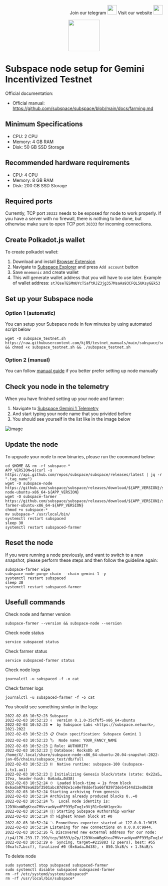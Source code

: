 <p style="font-size:14px" align="right">
Join our telegram <a href="https://t.me/kjnotes" target="_blank"><img src="https://user-images.githubusercontent.com/50621007/168689534-796f181e-3e4c-43a5-8183-9888fc92cfa7.png" width="30"/></a>
Visit our website <a href="https://kjnodes.com/" target="_blank"><img src="https://user-images.githubusercontent.com/50621007/168689709-7e537ca6-b6b8-4adc-9bd0-186ea4ea4aed.png" width="30"/></a>
</p>

<p align="center">
  <img height="100" height="auto" src="https://user-images.githubusercontent.com/50621007/171398816-7e0432f4-4d39-42ad-a72e-cd8dd008028f.png">
</p>

# Subspace node setup for Gemini Incentivized Testnet

Official documentation:
- Official manual: https://github.com/subspace/subspace/blob/main/docs/farming.md

## Minimum Specifications
- CPU: 2 CPU
- Memory: 4 GB RAM
- Disk: 50 GB SSD Storage

## Recommended hardware requirements
- CPU: 4 CPU
- Memory: 8 GB RAM
- Disk: 200 GB SSD Storage

## Required ports
Currently, TCP port `30333` needs to be exposed for node to work properly.
If you have a server with no firewall, there is nothing to be done, but otherwise make sure to open TCP port `30333` for incoming connections.

## Create Polkadot.js wallet
To create polkadot wallet:
1. Download and install [Browser Extension](https://polkadot.js.org/extension/)
2. Navigate to [Subspace Explorer](https://polkadot.js.org/apps/?rpc=wss%3A%2F%2Feu.gemini-1b.subspace.network%2Fws#/accounts) and press `Add account` button
3. Save `mnemonic` and create wallet
4. This will generate wallet address that you will have to use later. Example of wallet address: `st7QseTESMmUYcT5aftRJZ3jg357MsaAa93CFQL5UKsyGEk53`

## Set up your Subspace node
### Option 1 (automatic)
You can setup your Subspace node in few minutes by using automated script below
```
wget -O subspace_testnet.sh https://raw.githubusercontent.com/kj89/testnet_manuals/main/subspace/subspace_testnet.sh && chmod +x subspace_testnet.sh && ./subspace_testnet.sh
```

### Option 2 (manual)
You can follow [manual guide](https://github.com/kj89/testnet_manuals/blob/main/subspace/manual_install.md) if you better prefer setting up node manually

## Check you node in the telemetry
When you have finished setting up your node and farmer:
1. Navigate to [Subspace Gemini 1 Telemetry](https://telemetry.subspace.network/#list/0x9ee86eefc3cc61c71a7751bba7f25e442da2512f408e6286153b3ccc055dccf0)
2. And start typing your node name that you privided before
3. You should see yourself in the list like in the image below

![image](https://user-images.githubusercontent.com/50621007/171700021-8997d43b-408f-4275-982f-60896b0df8fb.png)

## Update the node
To upgrade your node to new binaries, please run the coommand below:
```
cd $HOME && rm -rf subspace-*
APP_VERSION=$(curl -s https://api.github.com/repos/subspace/subspace/releases/latest | jq -r ".tag_name")
wget -O subspace-node https://github.com/subspace/subspace/releases/download/${APP_VERSION}/subspace-node-ubuntu-x86_64-${APP_VERSION}
wget -O subspace-farmer https://github.com/subspace/subspace/releases/download/${APP_VERSION}/subspace-farmer-ubuntu-x86_64-${APP_VERSION}
chmod +x subspace-*
mv subspace-* /usr/local/bin/
systemctl restart subspaced
sleep 30
systemctl restart subspaced-farmer
```

## Reset the node
If you were running a node previously, and want to switch to a new snapshot, please perform these steps and then follow the guideline again:
```
subspace-farmer wipe
subspace-node purge-chain --chain gemini-1 -y
systemctl restart subspaced
sleep 30
systemctl restart subspaced-farmer
```

## Usefull commands
Check node and farmer version
```
subspace-farmer --version && subspace-node --version
```

Check node status
```
service subspaced status
```

Check farmer status
```
service subspaced-farmer status
```

Check node logs
```
journalctl -u subspaced -f -o cat
```

Check farmer logs
```
journalctl -u subspaced-farmer -f -o cat
```

You should see something similar in the logs:
```
2022-02-03 10:52:23 Subspace
2022-02-03 10:52:23 ✌️  version 0.1.0-35cf6f5-x86_64-ubuntu
2022-02-03 10:52:23 ❤️  by Subspace Labs <https://subspace.network>, 2021-2022
2022-02-03 10:52:23 📋 Chain specification: Subspace Gemini 1
2022-02-03 10:52:23 🏷  Node name: YOUR_FANCY_NAME
2022-02-03 10:52:23 👤 Role: AUTHORITY
2022-02-03 10:52:23 💾 Database: RocksDb at /home/X/.local/share/subspace-node-x86_64-ubuntu-20.04-snapshot-2022-jan-05/chains/subspace_test/db/full
2022-02-03 10:52:23 ⛓  Native runtime: subspace-100 (subspace-1.tx1.au1)
2022-02-03 10:52:23 🔨 Initializing Genesis block/state (state: 0x22a5…17ea, header-hash: 0x6ada…0d38)
2022-02-03 10:52:24 ⏱  Loaded block-time = 1s from block 0x6ada0792ea62bf3501abc87d92e1ce0e78ddefba66f02973de54144d12ed0d38
2022-02-03 10:52:24 Starting archiving from genesis
2022-02-03 10:52:24 Archiving already produced blocks 0..=0
2022-02-03 10:52:24 🏷  Local node identity is: 12D3KooWBgKtea7MVvraeNyxdPF935pToq1x9VjR1rDeNH1qecXu
2022-02-03 10:52:24 🧑‍🌾 Starting Subspace Authorship worker
2022-02-03 10:52:24 📦 Highest known block at #0
2022-02-03 10:52:24 〽️ Prometheus exporter started at 127.0.0.1:9615
2022-02-03 10:52:24 Listening for new connections on 0.0.0.0:9944.
2022-02-03 10:52:26 🔍 Discovered new external address for our node: /ip4/176.233.17.199/tcp/30333/p2p/12D3KooWBgKtea7MVvraeNyxdPF935pToq1x9VjR1rDeNH1qecXu
2022-02-03 10:52:29 ⚙️  Syncing, target=#215883 (2 peers), best: #55 (0xafc7…bccf), finalized #0 (0x6ada…0d38), ⬇ 850.1kiB/s ⬆ 1.5kiB/s
```

To delete node
```
sudo systemctl stop subspaced subspaced-farmer
sudo systemctl disable subspaced subspaced-farmer
rm -rf /etc/systemd/system/subspaced*
rm -rf /usr/local/bin/subspace*
```
